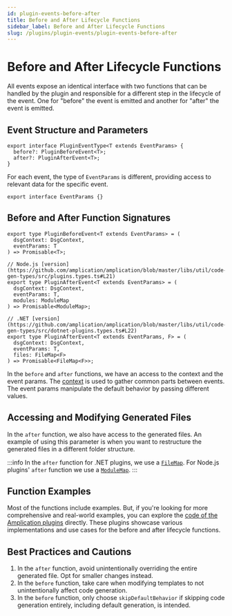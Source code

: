 ```yaml
---
id: plugin-events-before-after
title: Before and After Lifecycle Functions
sidebar_label: Before and After Lifecycle Functions
slug: /plugins/plugin-events/plugin-events-before-after
---
```


# Before and After Lifecycle Functions

All events expose an identical interface with two functions that can be handled by the plugin and responsible for a different step in the lifecycle of the event. One for "before" the event is emitted and another for "after" the event is emitted.

## Event Structure and Parameters

```tsx
export interface PluginEventType<T extends EventParams> {
  before?: PluginBeforeEvent<T>;
  after?: PluginAfterEvent<T>;
}
```

For each event, the type of `EventParams` is different, providing access to relevant data for the specific event.

```tsx
export interface EventParams {}
```

## Before and After Function Signatures

```tsx
export type PluginBeforeEvent<T extends EventParams> = (
  dsgContext: DsgContext,
  eventParams: T
) => Promisable<T>;

// Node.js [version](https://github.com/amplication/amplication/blob/master/libs/util/code-gen-types/src/plugins.types.ts#L21)
export type PluginAfterEvent<T extends EventParams> = (
  dsgContext: DsgContext,
  eventParams: T,
  modules: ModuleMap
) => Promisable<ModuleMap>;

// .NET [version](https://github.com/amplication/amplication/blob/master/libs/util/code-gen-types/src/dotnet-plugins.types.ts#L22)
export type PluginAfterEvent<T extends EventParams, F> = (
  dsgContext: DsgContext,
  eventParams: T,
  files: FileMap<F>
) => Promisable<FileMap<F>>;
```

In the `before` and `after` functions, we have an access to the context and the event params.
The [context](docs\plugins\context.md) is used to gather common parts between events.
The event params manipulate the default behavior by passing different values.

## Accessing and Modifying Generated Files

In the `after` function, we also have access to the generated files. An example of using this parameter is when you want to restructure the generated files in a different folder structure.

:::info
In the `after` function for .NET plugins, we use a [`FileMap`](https://github.com/amplication/amplication/blob/master/libs/util/code-gen-types/src/files/file-map.ts). For Node.js plugins' `after` function we use a [`ModuleMap`](https://github.com/amplication/amplication/blob/master/libs/util/code-gen-types/src/code-gen-types.ts#L149).
:::

## Function Examples

Most of the functions include examples. But, if you're looking for more comprehensive and real-world examples, you can explore the [code of the Amplication plugins](https://github.com/amplication/plugins/tree/master/plugins) directly. These plugins showcase various implementations and use cases for the before and after lifecycle functions.

## Best Practices and Cautions

1. In the `after` function, avoid unintentionally overriding the entire generated file. Opt for smaller changes instead.
2. In the `before` function, take care when modifying templates to not unintentionally affect code generation.
3. In the `before` function, only choose `skipDefaultBehavior` if skipping code generation entirely, including default generation, is intended.
